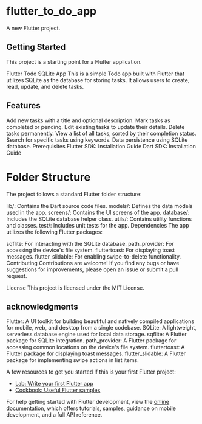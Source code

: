 # flutter_to_do_app

A new Flutter project.

## Getting Started

This project is a starting point for a Flutter application.

Flutter Todo SQLite App
This is a simple Todo app built with Flutter that utilizes SQLite as the database for storing tasks. It allows users to create, read, update, and delete tasks.

## Features
Add new tasks with a title and optional description.
Mark tasks as completed or pending.
Edit existing tasks to update their details.
Delete tasks permanently.
View a list of all tasks, sorted by their completion status.
Search for specific tasks using keywords.
Data persistence using SQLite database.
Prerequisites
Flutter SDK: Installation Guide
Dart SDK: Installation Guide


# Folder Structure
The project follows a standard Flutter folder structure:

lib/: Contains the Dart source code files.
models/: Defines the data models used in the app.
screens/: Contains the UI screens of the app.
database/: Includes the SQLite database helper class.
utils/: Contains utility functions and classes.
test/: Includes unit tests for the app.
Dependencies
The app utilizes the following Flutter packages:

sqflite: For interacting with the SQLite database.
path_provider: For accessing the device's file system.
fluttertoast: For displaying toast messages.
flutter_slidable: For enabling swipe-to-delete functionality.
Contributing
Contributions are welcome! If you find any bugs or have suggestions for improvements, please open an issue or submit a pull request.

License
This project is licensed under the MIT License.


## acknowledgments
Flutter: A UI toolkit for building beautiful and natively compiled applications for mobile, web, and desktop from a single codebase.
SQLite: A lightweight, serverless database engine used for local data storage.
sqflite: A Flutter package for SQLite integration.
path_provider: A Flutter package for accessing common locations on the device's file system.
fluttertoast: A Flutter package for displaying toast messages.
flutter_slidable: A Flutter package for implementing swipe actions in list items.






A few resources to get you started if this is your first Flutter project:

- [Lab: Write your first Flutter app](https://docs.flutter.dev/get-started/codelab)
- [Cookbook: Useful Flutter samples](https://docs.flutter.dev/cookbook)

For help getting started with Flutter development, view the
[online documentation](https://docs.flutter.dev/), which offers tutorials,
samples, guidance on mobile development, and a full API reference.
